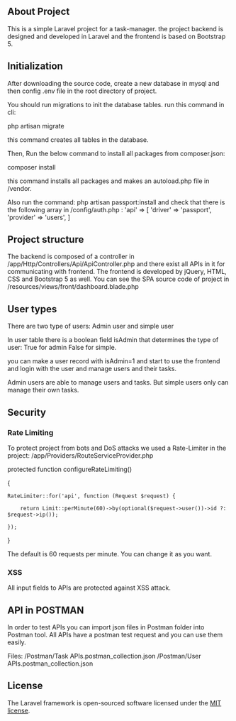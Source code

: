 ## About Project

This is a simple Laravel project for a task-manager. the project backend is designed and developed in Laravel and the frontend is based on Bootstrap 5.


## Initialization

After downloading the source code, create a new database in mysql and then config .env file in the root directory of project.

You should run migrations to init the database tables. run this command in cli:

php artisan migrate

this command creates all tables in the database.

Then, Run the below command to install all packages from composer.json:

composer install

this command installs all packages and makes an autoload.php file in /vendor.

Also run the command:
php artisan passport:install and check that there is the following array in /config/auth.php :
'api' => [
	'driver' => 'passport',
	'provider' => 'users',
]



## Project structure

The backend is composed of a controller in /app/Http/Controllers/Api/ApiController.php and there exist all APIs in it for communicating with frontend.
The frontend is developed by jQuery, HTML, CSS and Bootstrap 5 as well.
You can see the SPA source code of project in /resources/views/front/dashboard.blade.php

## User types

There are two type of users: Admin user and simple user

In user table there is a boolean field isAdmin that determines the type of user:
True for admin False for simple.

you can make a user record with isAdmin=1 and start to use the frontend and login with the user and manage users and their tasks.

Admin users are able to manage users and tasks. But simple users only can manage their own tasks.

## Security

### Rate Limiting

To protect project from bots and DoS attacks we used a Rate-Limiter in the project:
/app/Providers/RouteServiceProvider.php

protected function configureRateLimiting()

{

	RateLimiter::for('api', function (Request $request) {
 
		return Limit::perMinute(60)->by(optional($request->user())->id ?: $request->ip());
  
	});
 
}


The default is 60 requests per minute. You can change it as you want.

### XSS

All input fields to APIs are protected against XSS attack. 

## API in POSTMAN
In order to test APIs you can import json files in Postman folder into Postman tool.
All APIs have a postman test request and you can use them easily.

Files:
/Postman/Task APIs.postman_collection.json
/Postman/User APIs.postman_collection.json



## License

The Laravel framework is open-sourced software licensed under the [MIT license](https://opensource.org/licenses/MIT).
